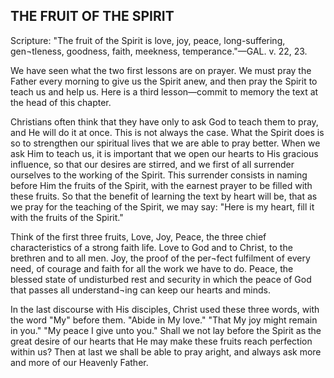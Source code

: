 ## THE FRUIT OF THE SPIRIT ##

Scripture: "The fruit of the Spirit is love, joy, peace, long-suffering, gen¬tleness, goodness, faith, meekness, temperance."—GAL. v. 22, 23.



We have seen what the two first lessons are on prayer. We must pray the Father every morning to give us the Spirit anew, and then pray the Spirit to teach us and help us. Here is a third lesson—commit to memory the text at the head of this chapter.



Christians often think that they have only to ask God to teach them to pray, and He will do it at once. This is not always the case. What the Spirit does is so to strengthen our spiritual lives that we are able to pray better. When we ask Him to teach us, it is important that we open our hearts to His gracious influence, so that our desires are stirred, and we first of all surrender ourselves to the working of the Spirit. This surrender consists in naming before Him the fruits of the Spirit, with the earnest prayer to be filled with these fruits. So that the benefit of learning the text by heart will be, that as we pray for the teaching of the Spirit, we may say: "Here is my heart, fill it with the fruits of the Spirit."



Think of the first three fruits, Love, Joy, Peace, the three chief characteristics of a strong faith life. Love to God and to Christ, to the brethren and to all men. Joy, the proof of the per¬fect fulfilment of every need, of courage and faith for all the work we have to do. Peace, the blessed state of undisturbed rest and security in which the peace of God that passes all understand¬ing can keep our hearts and minds.



In the last discourse with His disciples, Christ used these three words, with the word "My" before them. "Abide in My love." "That My joy might remain in you." "My peace I give unto you." Shall we not lay before the Spirit as the great desire of our hearts that He may make these fruits reach perfection within us? Then at last we shall be able to pray aright, and always ask more and more of our Heavenly Father.

